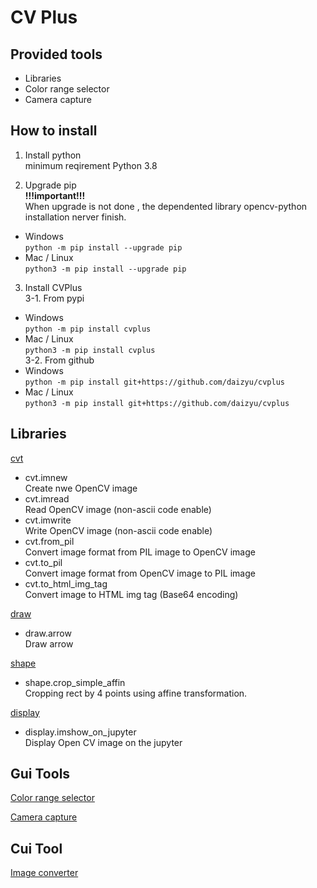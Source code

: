 # CV Plus

## Provided tools
- Libraries
- Color range selector  
- Camera capture

## How to install

1. Install python  
  minimum reqirement Python 3.8 

2. Upgrade pip  
  **!!!important!!!**  
  When upgrade is not done , the dependented library opencv-python installation nerver finish.  
  - Windows  
  ```python -m pip install --upgrade pip```  
  - Mac / Linux  
  ```python3 -m pip install --upgrade pip```  

3. Install CVPlus   
3-1. From pypi  
  - Windows  
  ```python -m pip install cvplus```  
  - Mac / Linux  
  ```python3 -m pip install cvplus```  
3-2. From github  
  - Windows  
  ```python -m pip install git+https://github.com/daizyu/cvplus```  
  - Mac / Linux  
  ```python3 -m pip install git+https://github.com/daizyu/cvplus``` 


## Libraries  
[cvt](./doc/lib_cvt.md "CVT Module")  
- cvt.imnew  
Create nwe OpenCV image  
- cvt.imread  
Read OpenCV image (non-ascii code enable)  
- cvt.imwrite  
Write OpenCV image (non-ascii code enable)  
- cvt.from_pil  
Convert image format from PIL image to OpenCV image  
- cvt.to_pil  
Convert image format from OpenCV image to PIL image  
- cvt.to_html_img_tag  
Convert image to HTML img tag (Base64 encoding)  

[draw](./doc/lib_draw.md "DRAW Module")  
- draw.arrow  
Draw arrow

[shape](./doc/lib_shape.md "Shape Module")  
- shape.crop_simple_affin  
Cropping rect by 4 points using affine transformation.  

[display](/doc/lib_display.md "Display")  
- display.imshow_on_jupyter  
Display Open CV image on the jupyter  

## Gui Tools

[Color range selector](./doc/gui_color_range_selector.md "Color range selector")  

[Camera capture](./doc/gui_camera_capture.md "Camera capture")  


## Cui Tool  

[Image converter](./doc/cli_img_conv.md "Image converter")
